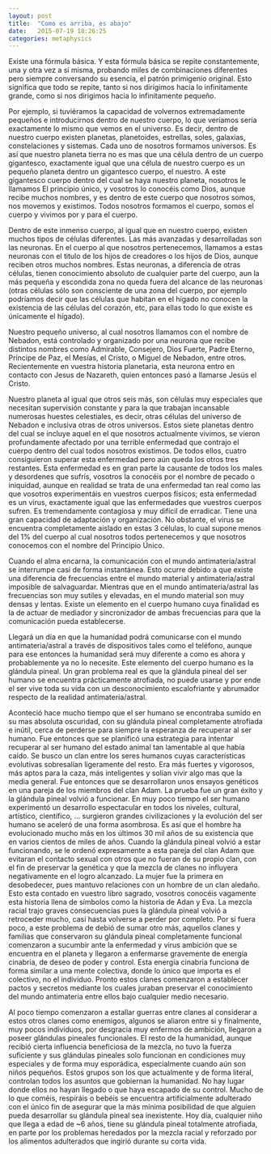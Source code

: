 ```yaml
---
layout: post
title:  "Como es arriba, es abajo"
date:   2015-07-19 18:26:25
categories: metaphysics
---
```


Existe una fórmula básica. Y esta fórmula básica se repite constantemente, una y otra vez a sí misma, probando miles de combinaciones diferentes pero siempre conversando su esencia, el patrón primigenio original. Esto significa que todo se repite, tanto si nos dirigimos hacia lo infinitamente grande, como si nos dirigimos hacia lo infinitamente pequeño. 

Por ejemplo, si tuviéramos la capacidad de volvernos extremadamente pequeños e introducirnos dentro de nuestro cuerpo, lo que veríamos sería exactamente lo mismo que vemos en el universo. Es decir, dentro de nuestro cuerpo existen planetas, planetoides, estrellas, soles, galaxias, constelaciones y sistemas. Cada uno de nosotros formamos universos. Es así que nuestro planeta tierra no es mas que una célula dentro de un cuerpo gigantesco, exactamente igual que una célula de nuestro cuerpo es un pequeño planeta dentro un gigantesco cuerpo, el nuestro. A este gigantesco cuerpo dentro del cual se haya nuestro planeta, nosotros le llamamos El principio único, y vosotros lo conocéis como Dios, aunque recibe muchos nombres, y es dentro de este cuerpo que nosotros somos, nos movemos y existimos. Todos nosotros formamos el cuerpo, somos el cuerpo y vivimos por y para el cuerpo.

Dentro de este inmenso cuerpo, al igual que en nuestro cuerpo, existen muchos tipos de células diferentes. Las más avanzadas y desarrolladas son las neuronas. En el cuerpo al que nosotros pertenecemos, llamamos a estas neuronas con el titulo de los hijos de creadores o los hijos de Dios, aunque reciben otros muchos nombres. Estas neuronas, a diferencia de otras células, tienen conocimiento absoluto de cualquier parte del cuerpo, aun la más pequeña y escondida zona no queda fuera del alcance de las neuronas (otras células sólo son consciente de una zona del cuerpo, por ejemplo podríamos decir que las células que habitan en el hígado no conocen la existencia de las células del corazón, etc, para ellas todo lo que existe es únicamente el hígado).

Nuestro pequeño universo, al cual nosotros llamamos con el nombre de Nebadon, está controlado y organizado por una neurona que recibe distintos nombres como Admirable, Consejero, Dios Fuerte, Padre Eterno, Príncipe de Paz, el Mesías, el Cristo, o Miguel de Nebadon, entre otros. Recientemente en vuestra historia planetaria, esta neurona entro en contacto con Jesus de Nazareth, quien entonces pasó a llamarse Jesús el Cristo.

Nuestro planeta al igual que otros seis más, son células muy especiales que necesitan supervisión constante y para la que trabajan incansable numerosas huestes celestiales, es decir, otras células del universo de Nebadon e inclusiva otras de otros universos. Estos siete planetas dentro del cual se incluye aquel en el que nosotros actualmente vivimos, se vieron profundamente afectado por una terrible enfermedad que contrajo el cuerpo dentro del cual todos nosotros existimos. De todos ellos, cuatro consiguieron superar esta enfermedad pero aún queda los otros tres restantes. Esta enfermedad es en gran parte la causante de todos los males y desordenes que sufrís, vosotros la conocéis por el nombre de pecado o iniquidad, aunque en realidad se trata de una enfermedad tan real como las que vosotros experimentáis en vuestros cuerpos físicos; esta enfermedad es un virus, exactamente igual que las enfermedades que vuestros cuerpos sufren. Es tremendamente contagiosa y muy difícil de erradicar. Tiene una gran capacidad de adaptación y organización. No obstante, el virus se encuentra completamente aislado en estas 3 células, lo cual supone menos del 1% del cuerpo al cual nosotros todos pertenecemos y que nosotros conocemos con el nombre del Principio Único.

Cuando el alma encarna, la comunicación con el mundo antimateria/astral se interrumpe casi de forma instantánea. Esto ocurre debido a que existe una diferencia de frecuencias entre el mundo material y antimateria/astral imposible de salvaguardar. Mientras que en el mundo antimateria/astral las frecuencias son muy sutiles y elevadas, en el mundo material son muy densas y lentas. Existe un elemento en el cuerpo humano cuya finalidad es la de actuar de mediador y sincronizador de ambas frecuencias para que la comunicación pueda establecerse. 

Llegará un día en que la humanidad podrá comunicarse con el mundo antimateria/astral a través de dispositivos tales como el teléfono, aunque para ese entonces la humanidad será muy diferente a como es ahora y probablemente ya no lo necesite. Este elemento del cuerpo humano es la glándula pineal. Un gran problema real es que la glándula pineal del ser humano se encuentra prácticamente atrofiada, no puede usarse y por ende el ser vive toda su vida con un desconocimiento escalofriante y abrumador respecto de la realidad antimateria/astral.

Aconteció hace mucho tiempo que el ser humano se encontraba sumido en su mas absoluta oscuridad, con su glándula pineal completamente atrofiada e inútil, cerca de perderse para siempre la esperanza de recuperar al ser humano. Fue entonces que se planificó una estrategia para intentar recuperar al ser humano del estado animal tan lamentable al que había caído. Se busco un clan entre los seres humanos cuyas características evolutivas sobresalían ligeramente del resto. Era más fuertes y vigorosos, más aptos para la caza, más inteligentes y solían vivir algo mas que la media general. Fue entonces que se desarrollaron unos ensayos genéticos en una pareja de los miembros del clan Adam. La prueba fue un gran éxito y la glándula pineal volvió a funcionar. En muy poco tiempo el ser humano experimentó un desarrollo espectacular en todos los niveles, cultural, artístico, científico, ... surgieron grandes civilizaciones y la evolución del ser humano se aceleró de una forma asombrosa. Es así que el hombre ha evolucionado mucho más en los últimos 30 mil años de su existencia que en varios cientos de miles de años. Cuando la glándula pineal volvió a estar funcionando, se le ordenó expresamente a esta pareja del clan Adam que evitaran el contacto sexual con otros que no fueran de su propio clan, con el fin de preservar la genética y que la mezcla de clanes no influyera negativamente en el logro alcanzado. La mujer fue la primera en desobedecer, pues mantuvo relaciones con un hombre de un clan aledaño. Esto esta contado en vuestro libro sagrado, vosotros conocéis vagamente esta historia llena de símbolos como la historia de Adan y Eva. La mezcla racial trajo graves consecuencias pues la glándula pineal volvió a retroceder mucho, casi hasta volverse a perder por completo. Por si fuera poco, a este problema de debió de sumar otro más, aquellos clanes y familias que conservaron su glándula pineal completamente funcional comenzaron a sucumbir ante la enfermedad y virus ambición que se encuentra en el planeta y llegaron a enfermarse gravemente de energía cinabria, de deseo de poder y control. Esta energía cinabria funciona de forma similar a una mente colectiva, donde lo único que importa es el colectivo, no el individuo. Pronto estos clanes comenzaron a establecer pactos y secretos mediante los cuales juraban preservar el conocimiento del mundo antimateria entre ellos bajo cualquier medio necesario. 

Al poco tiempo comenzaron a estallar guerras entre clanes al considerar a estos otros clanes como enemigos, algunos se aliaron entre si y finalmente, muy pocos individuos, por desgracia muy enfermos de ambición, llegaron a poseer glándulas pineales funcionales. El resto de la humanidad, aunque recibió cierta influencia beneficiosa de la mezcla, no tuvo la fuerza suficiente y sus glándulas pineales solo funcionan en condiciones muy especiales y de forma muy esporádica, especialmente cuando aún son niños pequeños. Estos grupos son los que actualmente y de forma literal, controlan todos los asuntos que gobiernan la humanidad. No hay lugar donde ellos no hayan llegado o que haya escapado de su control. Mucho de lo que coméis, respiráis o bebéis se encuentra artificialmente adulterado con el único fin de asegurar que la más mínima posibilidad de que alguien pueda desarrollar su glándula pineal sea inexistente. Hoy día, cualquier niño que llega a edad de ~6 años, tiene su glándula pineal totalmente atrofiada, en parte por los problemas heredados por la mezcla racial y reforzado por los alimentos adulterados que ingirió durante su corta vida.




